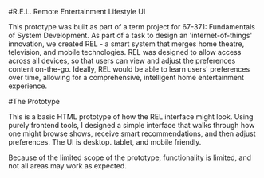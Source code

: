 #R.E.L.   Remote Entertainment Lifestyle UI


This prototype was built as part of a term project for 67-371: Fundamentals of System Development. As part of a task to design an 'internet-of-things' innovation, we created REL - a smart system that merges home theatre, television, and mobile technologies. REL was designed to allow access across all devices, so that users can view and adjust the preferences content on-the-go. Ideally, REL would be able to learn users' preferences over time, allowing for a comprehensive, intelligent home entertainment experience.

#The Prototype

This is a basic HTML prototype of how the REL interface might look. Using purely frontend tools, I designed a simple interface that walks through how one might browse shows, receive smart recommendations, and then adjust preferences. The UI is desktop. tablet, and mobile friendly.

Because of the limited scope of the prototype, functionality is limited, and not all areas may work as expected.
